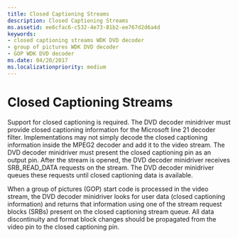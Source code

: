 ```yaml
---
title: Closed Captioning Streams
description: Closed Captioning Streams
ms.assetid: ee6cfac6-c532-4e73-81b2-ee767d2d6a4d
keywords:
- closed captioning streams WDK DVD decoder
- group of pictures WDK DVD decoder
- GOP WDK DVD decoder
ms.date: 04/20/2017
ms.localizationpriority: medium
---
```


# Closed Captioning Streams





Support for closed captioning is required. The DVD decoder minidriver must provide closed captioning information for the Microsoft line 21 decoder filter. Implementations may not simply decode the closed captioning information inside the MPEG2 decoder and add it to the video stream. The DVD decoder minidriver must present the closed captioning pin as an output pin. After the stream is opened, the DVD decoder minidriver receives SRB\_READ\_DATA requests on the stream. The DVD decoder minidriver queues these requests until closed captioning data is available.

When a group of pictures (GOP) start code is processed in the video stream, the DVD decoder minidriver looks for user data (closed captioning information) and returns that information using one of the stream request blocks (SRBs) present on the closed captioning stream queue. All data discontinuity and format block changes should be propagated from the video pin to the closed captioning pin.

 

 




